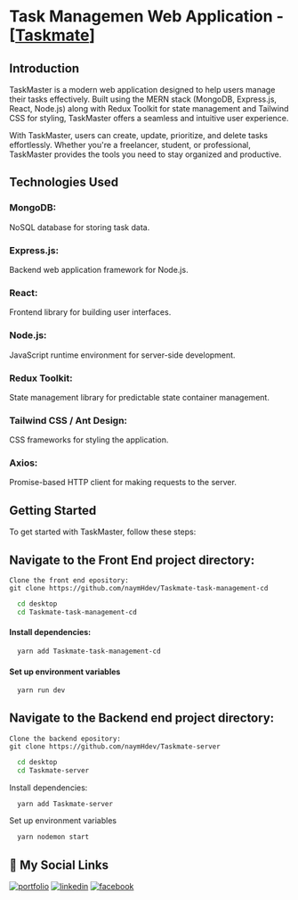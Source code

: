 # Task Managemen Web Application - [[Taskmate](https://task-mate-app.netlify.app)]

## Introduction

TaskMaster is a modern web application designed to help users manage their tasks effectively. Built using the MERN stack (MongoDB, Express.js, React, Node.js) along with Redux Toolkit for state management and Tailwind CSS for styling, TaskMaster offers a seamless and intuitive user experience.

With TaskMaster, users can create, update, prioritize, and delete tasks effortlessly. Whether you're a freelancer, student, or professional, TaskMaster provides the tools you need to stay organized and productive.

## Technologies Used

### MongoDB:

NoSQL database for storing task data.

### Express.js:

Backend web application framework for Node.js.

### React:

Frontend library for building user interfaces.

### Node.js:

JavaScript runtime environment for server-side development.

### Redux Toolkit:

State management library for predictable state container management.

### Tailwind CSS / Ant Design:

CSS frameworks for styling the application.

### Axios:

Promise-based HTTP client for making requests to the server.

## Getting Started

To get started with TaskMaster, follow these steps:

## Navigate to the Front End project directory:

    Clone the front end epository:
    git clone https://github.com/naymHdev/Taskmate-task-management-cd

```bash
  cd desktop
  cd Taskmate-task-management-cd
```

#### Install dependencies:

```bash
  yarn add Taskmate-task-management-cd
```

#### Set up environment variables

```bash
  yarn run dev
```

## Navigate to the Backend end project directory:

    Clone the backend epository:
    git clone https://github.com/naymHdev/Taskmate-server

```bash
  cd desktop
  cd Taskmate-server
```

Install dependencies:

```bash
  yarn add Taskmate-server
```

Set up environment variables

```bash
  yarn nodemon start
```

## 🔗 My Social Links

[![portfolio](https://img.shields.io/badge/my_portfolio-000?style=for-the-badge&logo=ko-fi&logoColor=white)](https://naymhossen1b.netlify.app)
[![linkedin](https://img.shields.io/badge/linkedin-0A66C2?style=for-the-badge&logo=linkedin&logoColor=white)](https://www.linkedin.com/in/naymhdev)
[![facebook](https://img.shields.io/badge/facebook-1DA1F2?style=for-the-badge&logo=facebook&logoColor=white)](https://web.facebook.com/naymHdev)
